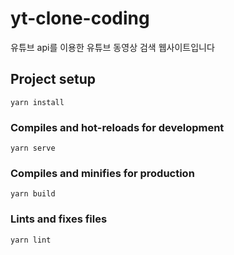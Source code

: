 # yt-clone-coding

유튜브 api를 이용한 유튜브 동영상 검색 웹사이트입니다

## Project setup
```
yarn install
```

### Compiles and hot-reloads for development
```
yarn serve
```

### Compiles and minifies for production
```
yarn build
```

### Lints and fixes files
```
yarn lint
```
